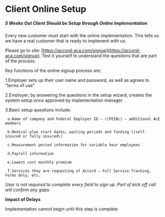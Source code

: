 # Client Online Setup

##### **5 Weeks Out Client Should be Setup through Online Implementation**

Every new customer must start with the online implementation. This tells us we have a real customer that is ready to implement with us.

Please go to site: [https://accord-aca.com/signup](https://accord-aca.com/signup). Test it yourself to understand the questions that are part of the process.

Key functions of the online signup process are:

1.Employer sets up their user name and password, as well as agrees to “terms of use”

2.Employer, by answering the questions in the setup wizard, creates the system setup once approved by implementation manager.

3.Basic setup questions include:

     a.Name of company and Federal Employer ID – \(FEIN\) – additional ALE members

     b.Medical plan start dates, waiting periods and funding \(self-insured or fully insured\)

     c.Measurement period information for variable hour employees

     d.Payroll information

     e.Lowest cost monthly premium

     f.Services they are requesting of Accord – Full Service Tracking, Forms Only, etc.

_User is not required to complete every field to sign up. Part of kick off call will confirm any gaps._

**Impact of Delays**

Implementation cannot begin until this step is complete

